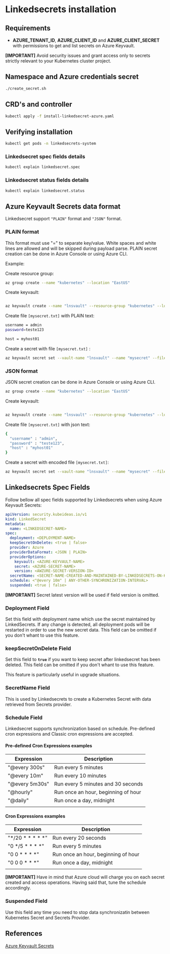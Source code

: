 # Linkedsecrets installation

## Requirements

* **AZURE_TENANT_ID**, **AZURE_CLIENT_ID** and **AZURE_CLIENT_SECRET** with permissions to get and list secrets on Azure Keyvault.

**[IMPORTANT]** Avoid security issues and grant access only to secrets strictly relevant to your Kubernetes cluster project.

## Namespace and Azure credentials secret

```bash
./create_secret.sh
```

## CRD's and controller

```bash
kubectl apply -f install-linkedsecret-azure.yaml
```

## Verifying installation

```bash
kubectl get pods -n linkedsecrets-system
```

### Linkedsecret spec fields details

```bash
kubectl explain linkedsecret.spec
```

### Linkedsecret status fields details

```bash
kubectl explain linkedsecret.status
```

## Azure Keyvault Secrets data format

Linkedsecret support `"PLAIN"` format and `"JSON"` format.

### PLAIN format

This format must use "=" to separate key/value. White spaces and white lines are allowed and will be skipped during payload parse.
PLAIN secret creation can be done in Azure Console or using Azure CLI.

Example:

Create resource group:

```bash
az group create --name "kubernetes" --location "EastUS" 
```

Create keyvault:

```bash

az keyvault create --name "lnsvault" --resource-group "kubernetes" --location "EastUS" 
```

Create file `[mysecret.txt]` with PLAIN text:

```bash
username = admin
password=teste123

host = myhost01
```

Create a secret with file `[mysecret.txt]` :

```bash
az keyvault secret set --vault-name "lnsvault" --name "mysecret" --file "./mysecret.txt"
```

### JSON format

JSON secret creation can be done in Azure Console or using Azure CLI.

```bash
az group create --name "kubernetes" --location "EastUS" 
```

Create keyvault:

```bash

az keyvault create --name "lnsvault" --resource-group "kubernetes" --location "EastUS" 
```

Create file `[mysecret.txt]` with json text:

```bash
{
  "username" : "admin",
  "password" : "teste123",
  "host" : "myhost01"
}
```

Create a secret with encoded file `[mysecret.txt]`:

```bash
az keyvault secret set --vault-name "lnsvault" --name "mysecret" --file "./mysecret.txt"
```

## Linkedsecrets Spec Fields

Follow bellow all spec fields supported by Linkedsecrets when using Azure Keyvault Secrets:

``` yaml
apiVersion: security.kubeideas.io/v1
kind: LinkedSecret
metadata:
  name: <LINKEDSECRET-NAME>
spec:
  deployment: <DEPLOYMENT-NAME>
  keepSecretOnDelete: <true | false>
  provider: Azure
  providerDataFormat: <JSON | PLAIN>
  providerOptions:
    keyvault: <AZURE-KEYVAULT-NAME>
    secret: <AZURE-SECRET-NAME>
    version: <AWZURE-SECRET-VERSION-ID> 
  secretName: <SECRET-NAME-CREATED-AND-MAINTAINED-BY-LINKEDSECRETS-ON-KUBERNETES>
  schedule: <"@every 10m" | ANY-OTHER-SYNCHRONIZATION-INTERVAL>
  suspended: <true | false>
```

**[IMPORTANT]** Secret latest version will be used if field version is omitted.

### Deployment Field

Set this field with deployment name which use the secret maintained by LinkedSecrets. If any change is detected, all deployment pods will be restarted in order to use the new secret data. This field can be omitted if you don't whant to use this feature.

### keepSecretOnDelete Field

Set this field to **`true`** if you want to keep secret after linkedsecret has been deleted. This field can be omitted if you don't whant to use this feature.

This feature is particularly useful in upgrade situations.

### SecretName Field

This is used by Linkedsecrets to create a Kubernetes Secret with data retrieved from Secrets provider.

### Schedule Field

Linkedsecret supports synchronization based on schedule.
Pre-defined cron expressions and Classic cron expressions are accepted.

#### Pre-defined Cron Expressions examples

| Expression       | Description                          |
|------------------|--------------------------------------|
| "@every 300s"    | Run every 5 minutes                  |
| "@every 10m"     | Run every 10 minutes                 |
| "@every 5m30s"   | Run every 5 minutes and 30 seconds   |
| "@hourly"        | Run once an hour, beginning of hour  |
| "@daily"         | Run once a day, midnight             |
|                  |                                      |

#### Cron Expressions examples

| Expression       | Description                          |
|------------------|--------------------------------------|
| "*/20 * * * * *" | Run every 20 seconds                 |
| "0 */5 * * * *"  | Run every 5 minutes                  |
| "0 0 * * * *"    | Run once an hour, beginning of hour  |
| "0 0 0 * * *"    | Run once a day, midnight             |
|                  |                                      |

**[IMPORTANT]** Have in mind that Azure cloud will charge you on each secret created and access operations. Having said that, tune the schedule accordingly.

### Suspended Field

Use this field any time you need to stop data synchronizatin between Kubernetes Secret and Secrets Provider.

## References

[Azure Keyvault Secrets](https://docs.microsoft.com/en-us/azure/key-vault/)
